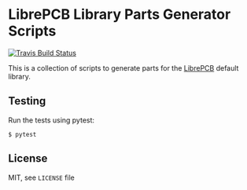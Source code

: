# LibrePCB Library Parts Generator Scripts

[![Travis Build Status](https://travis-ci.org/LibrePCB/librepcb-parts-generator.svg?branch=master)](https://travis-ci.org/LibrePCB/librepcb-parts-generator)

This is a collection of scripts to generate parts for the
[LibrePCB](https://librepcb.org) default library.

## Testing

Run the tests using pytest:

    $ pytest

## License

MIT, see `LICENSE` file
